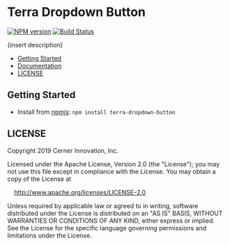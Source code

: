 # Terra Dropdown Button

[![NPM version](https://badgen.net/npm/v/terra-dropdown-button)](https://www.npmjs.org/package/terra-dropdown-button)
[![Build Status](https://badgen.net/travis/cerner/terra-core)](https://travis-ci.org/cerner/terra-core)

{insert description}

- [Getting Started](#getting-started)
- [Documentation](https://github.com/cerner/terra-core/tree/master/packages/terra-dropdown-button/docs)
- [LICENSE](#license)

## Getting Started

- Install from [npmjs](https://www.npmjs.com): `npm install terra-dropdown-button`

## LICENSE

Copyright 2019 Cerner Innovation, Inc.

Licensed under the Apache License, Version 2.0 (the "License"); you may not use this file except in compliance with the License. You may obtain a copy of the License at

&nbsp;&nbsp;&nbsp;&nbsp;http://www.apache.org/licenses/LICENSE-2.0

Unless required by applicable law or agreed to in writing, software distributed under the License is distributed on an "AS IS" BASIS, WITHOUT WARRANTIES OR CONDITIONS OF ANY KIND, either express or implied. See the License for the specific language governing permissions and limitations under the License.
